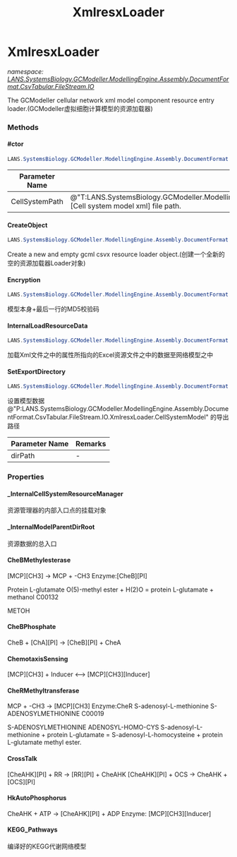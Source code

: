﻿---
title: XmlresxLoader
---

# XmlresxLoader
_namespace: [LANS.SystemsBiology.GCModeller.ModellingEngine.Assembly.DocumentFormat.CsvTabular.FileStream.IO](N-LANS.SystemsBiology.GCModeller.ModellingEngine.Assembly.DocumentFormat.CsvTabular.FileStream.IO.html)_

The GCModeller cellular network xml model component resource entry loader.(GCModeller虚拟细胞计算模型的资源加载器)

### Methods

#### #ctor
```csharp
LANS.SystemsBiology.GCModeller.ModellingEngine.Assembly.DocumentFormat.CsvTabular.FileStream.IO.XmlresxLoader.#ctor(System.String)
```


|Parameter Name|Remarks|
|--------------|-------|
|CellSystemPath|@"T:LANS.SystemsBiology.GCModeller.ModellingEngine.Assembly.DocumentFormat.CsvTabular.FileStream.XmlFormat.CellSystemXmlModel"[Cell system model xml] file path.|


#### CreateObject
```csharp
LANS.SystemsBiology.GCModeller.ModellingEngine.Assembly.DocumentFormat.CsvTabular.FileStream.IO.XmlresxLoader.CreateObject
```
Create a new and empty gcml csvx resource loader object.(创建一个全新的空的资源加载器Loader对象)

#### Encryption
```csharp
LANS.SystemsBiology.GCModeller.ModellingEngine.Assembly.DocumentFormat.CsvTabular.FileStream.IO.XmlresxLoader.Encryption
```
模型本身+最后一行的MD5校验码

#### InternalLoadResourceData
```csharp
LANS.SystemsBiology.GCModeller.ModellingEngine.Assembly.DocumentFormat.CsvTabular.FileStream.IO.XmlresxLoader.InternalLoadResourceData
```
加载Xml文件之中的属性所指向的Excel资源文件之中的数据至网络模型之中

#### SetExportDirectory
```csharp
LANS.SystemsBiology.GCModeller.ModellingEngine.Assembly.DocumentFormat.CsvTabular.FileStream.IO.XmlresxLoader.SetExportDirectory(System.String)
```
设置模型数据 @"P:LANS.SystemsBiology.GCModeller.ModellingEngine.Assembly.DocumentFormat.CsvTabular.FileStream.IO.XmlresxLoader.CellSystemModel" 的导出路径

|Parameter Name|Remarks|
|--------------|-------|
|dirPath|-|




### Properties

#### _InternalCellSystemResourceManager
资源管理器的内部入口点的挂载对象
#### _InternalModelParentDirRoot
资源数据的总入口
#### CheBMethylesterase
[MCP][CH3] -> MCP + -CH3 Enzyme:[CheB][PI]
 
 Protein L-glutamate O(5)-methyl ester + H(2)O = protein L-glutamate + methanol
 C00132

 METOH
#### CheBPhosphate
CheB + [ChA][PI] -> [CheB][PI] + CheA
#### ChemotaxisSensing
[MCP][CH3] + Inducer <--> [MCP][CH3][Inducer]
#### CheRMethyltransferase
MCP + -CH3 -> [MCP][CH3] Enzyme:CheR
 S-adenosyl-L-methionine
 S-ADENOSYLMETHIONINE
 C00019
 
 S-ADENOSYLMETHIONINE ADENOSYL-HOMO-CYS
 S-adenosyl-L-methionine + protein L-glutamate = S-adenosyl-L-homocysteine + protein L-glutamate methyl ester.
#### CrossTalk
[CheAHK][PI] + RR -> [RR][PI] + CheAHK
 [CheAHK][PI] + OCS -> CheAHK + [OCS][PI]
#### HkAutoPhosphorus
CheAHK + ATP -> [CheAHK][PI] + ADP Enzyme: [MCP][CH3][Inducer]
#### KEGG_Pathways
编译好的KEGG代谢网络模型

